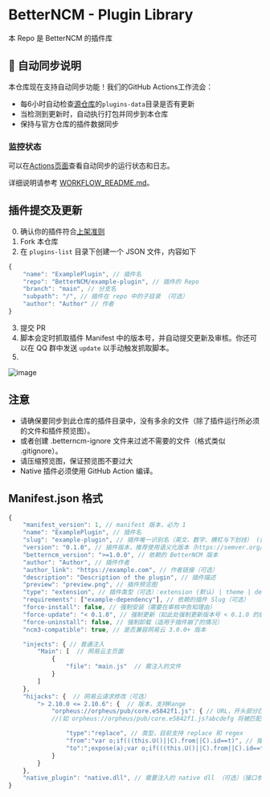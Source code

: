 # BetterNCM - Plugin Library

本 Repo 是 BetterNCM 的插件库

## 🤖 自动同步说明

本仓库现在支持自动同步功能！我们的GitHub Actions工作流会：

- 每6小时自动检查[源仓库](https://github.com/BetterNCM/BetterNCM-Plugins)的`plugins-data`目录是否有更新
- 当检测到更新时，自动执行打包并同步到本仓库
- 保持与官方仓库的插件数据同步

### 监控状态
可以在[Actions页面](../../actions)查看自动同步的运行状态和日志。


详细说明请参考 [WORKFLOW_README.md](WORKFLOW_README.md)。

## 插件提交及更新

0. 确认你的插件符合[上架准则](https://github.com/MicroCBer/BetterNCM/wiki/%E6%8F%92%E4%BB%B6%E5%95%86%E5%BA%97%E4%B8%8A%E6%9E%B6%E6%8F%92%E4%BB%B6%E6%96%B9%E5%BC%8F%E5%8F%8A%E5%87%86%E5%88%99#%E4%B8%8A%E6%9E%B6%E5%87%86%E5%88%99)
1. Fork 本仓库
2. 在 `plugins-list` 目录下创建一个 JSON 文件，内容如下

```js
{
    "name": "ExamplePlugin", // 插件名
    "repo": "BetterNCM/example-plugin", // 插件的 Repo
    "branch": "main", // 分支名
    "subpath": "/", // 插件在 repo 中的子目录 （可选）
    "author": "Author" // 作者
}
```

3. 提交 PR
4. 脚本会定时抓取插件 Manifest 中的版本号，并自动提交更新及审核。你还可以在 QQ 群中发送 `update` 以手动触发抓取脚本。
5. 
![image](https://user-images.githubusercontent.com/66859419/226158790-c6d3a57e-9ea3-4337-9a91-373838e83cc0.png)


## 注意

+ 请确保要同步到此仓库的插件目录中，没有多余的文件（除了插件运行所必须的文件和插件预览图）。
+ 或者创建 .betterncm-ignore 文件来过滤不需要的文件（格式类似 .gitignore）。
+ 请压缩预览图，保证预览图不要过大
+ Native 插件必须使用 GitHub Action 编译。

## Manifest.json 格式

```js
{
    "manifest_version": 1, // manifest 版本，必为 1
    "name": "ExamplePlugin", // 插件名
    "slug": "example-plugin", // 插件唯一识别名（英文、数字、横杠与下划线） (留空则根据插件名自动生成)（如果插件名有中文请填写该字段）
    "version": "0.1.0", // 插件版本，推荐使用语义化版本（https://semver.org/）
    "betterncm_version": ">=1.0.0", // 依赖的 BetterNCM 版本
    "author": "Author", // 插件作者
    "author_link": "https://example.com", // 作者链接（可选）
    "description": "Description of the plugin", // 插件描述
    "preview": "preview.png", // 插件预览图
    "type": "extension", // 插件类型（可选）：extension (默认) | theme | dependency"
    "requirements": ["example-dependency"], // 依赖的插件 Slug（可选）
    "force-install": false, // 强制安装（需要在审核中告知理由）
    "force-update": "< 0.1.0", // 强制更新（如此处强制更新版本号 < 0.1.0 的版本到最新）
    "force-uninstall": false, // 强制卸载（适用于插件崩了的情况）
    "ncm3-compatible": true, // 是否兼容网易云 3.0.0+ 版本

    "injects": { // 普通注入
        "Main": [  // 网易云主页面
            {
                "file": "main.js"  // 需注入的文件
            }
        ]
    },
    "hijacks": {  // 网易云请求修改（可选）
        "> 2.10.0 <= 2.10.6": {  // 版本，支持Range
            "orpheus://orpheus/pub/core.e5842f1.js": { // URL，开头部分匹配即可
            //(如 orpheus://orpheus/pub/core.e5842f1.js?abcdefg 将被匹配到)

                "type":"replace", // 类型，目前支持 replace 和 regex
                "from":"var o;if(((this.U()||C).from||C).id==t)", // 搜索项
                "to":";expose(a);var o;if(((this.U()||C).from||C).id==t)" // 替换为
            }
        }
    },
    "native_plugin": "native.dll", // 需要注入的 native dll （可选）（接口参考文档及已有 native 插件）
}
```

